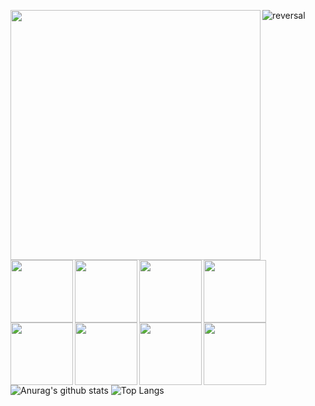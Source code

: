 
![reversal](https://capsule-render.vercel.app/api?height=200&type=waving&reversal=true&color=gradient&text=Mirim%20Sunwoo!)
<img src="https://user-images.githubusercontent.com/73941301/150528051-a2797c9e-17dc-4fda-b45d-b6b2b885c577.png" width="400" height="400" align ="left" >

<br><br><br><br><br><br><br><br>
<p>
<img src="https://user-images.githubusercontent.com/73941301/150642305-7b042e07-53a2-4ef3-8d47-2f73ccc45885.jpg" width="100" height="100" align = "left">
<img src="https://user-images.githubusercontent.com/73941301/150642306-717ea5c0-348b-4cd2-9a80-aa64e7dbbf86.jpg" width="100" height="100" align = "left">
<img src="https://user-images.githubusercontent.com/73941301/150642307-af98d627-9cdb-4e8c-b081-bb8438d4b48d.png" width="100" height="100" align = "left">
<img src="https://user-images.githubusercontent.com/73941301/150642308-daa1cfbf-80a0-4b29-aaf2-ae5bf46d2c70.png" width="100" height="100" align = "left">
<img src="https://user-images.githubusercontent.com/73941301/150642309-9dcde02d-3967-4939-8c6f-974031ed7f10.png" width="100" height="100" align = "left">
<img src="https://user-images.githubusercontent.com/73941301/150642310-6d6a9b3d-120a-4a05-9bed-ba1454b524a2.png" width="100" height="100" align = "left">
<img src="https://user-images.githubusercontent.com/73941301/150642313-bd84cb18-5fa1-41b6-a558-2aea8d8d3ce9.png" width="100" height="100" align = "left">
<img src="https://user-images.githubusercontent.com/73941301/150642315-2570a2c9-92cb-4e6d-8aa8-632bd21abd62.png" width="100" height="100" align = "left">
</p>


![Anurag's github stats](https://github-readme-stats.vercel.app/api?username=mirimSunwoo)
![Top Langs](https://github-readme-stats.vercel.app/api/top-langs/?username=mirimSunwoo&langs_count=8&layout=compact&theme=white)
